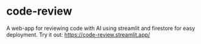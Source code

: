 # code-review
A web-app for reviewing code with AI using streamlit and firestore for easy deployment.
Try it out: https://code-review.streamlit.app/
